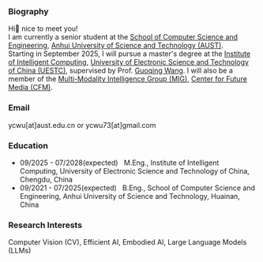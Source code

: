 <br>


### Biography


Hi👋 nice to meet you! \
I am currently a senior student at the [School of Computer Science and Engineering](https://jsj.aust.edu.cn/), [Anhui University of Science and Technology (AUST)](https://www.aust.edu.cn/). \
Starting in September 2025, I will pursue a master's degree at the [Institute of Intelligent Computing](https://icct.uestc.edu.cn/index.htm), [University of Electronic Science and Technology of China (UESTC)](https://www.uestc.edu.cn/), supervised by Prof. [Guoqing Wang](https://faculty.uestc.edu.cn/wangguoqing2/zh_CN/index.htm).
I will also be a member of the [Multi-Modality Intelligence Group (MIG)](https://github.com/MIG-UESTC-Lab), [Center for Future Media (CFM)](https://cfm.uestc.edu.cn/index).



[//]: # ([CV in English &#40;PDF&#41;]&#40;/assets/cv_en.pdf&#41; | [CV in Chinese &#40;PDF&#41;]&#40;/assets/cv_zh.pdf&#41;)



### Email
ycwu[at]aust.edu.cn or ycwu73[at]gmail.com

### Education
- 09/2025 - 07/2028(expected) &nbsp; M.Eng., Institute of Intelligent Computing, University of Electronic Science and Technology of China, Chengdu, China
- 09/2021 - 07/2025(expected) &nbsp; B.Eng., School of Computer Science and Engineering, Anhui University of Science and Technology, Huainan, China


### Research Interests
Computer Vision (CV), Efficient AI, Embodied AI, Large Language Models (LLMs)
